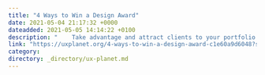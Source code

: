 ```yaml
---
title: "4 Ways to Win a Design Award"
date: 2021-05-04 21:17:32 +0000
dateadded: 2021-05-05 14:14:22 +0100
description: "    Take advantage and attract clients to your portfolio  Continue reading on UX Planet »  "
link: "https://uxplanet.org/4-ways-to-win-a-design-award-c1e60a9d6048?source=rss----819cc2aaeee0---4"
category:
directory: _directory/ux-planet.md
---
```

